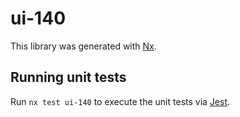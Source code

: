 # ui-140

This library was generated with [Nx](https://nx.dev).

## Running unit tests

Run `nx test ui-140` to execute the unit tests via [Jest](https://jestjs.io).
